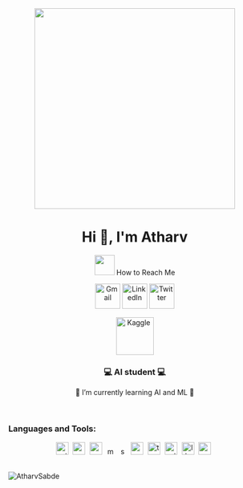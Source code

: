 <div align="center">
<img src="https://cdn.dribbble.com/users/1019864/screenshots/3079099/codeloop.gif" width="400px" />
<br>
	
<h1 align="center">Hi 👋, I'm Atharv</h1>
 <!-- how to reach me -->
<p>
<img src="https://media.giphy.com/media/feQRYLoruyjguhLjK1/giphy.gif" width="40px">
 How to Reach Me 
</p>

<!-- --> 
<p align="center">
  <a href="mailto:atharv.sabde19@gmail.com"><img img src="https://img.icons8.com/?size=48&id=qyRpAggnV0zH&format=png" alt="Gmail" title="gmail" width="50px"/></a>
	<a href="https://www.linkedin.com/in/atharv-sabde-4aa272222/"><img src="https://img.icons8.com/?size=48&id=13930&format=png" alt="LinkedIn" width="50px" title="linkedin"/></a>
	<a href="https://twitter.com/atharv_sabde"><img src="https://img.icons8.com/?size=48&id=13963&format=png" alt="Twitter" title="Twitter" width="50px"/></a>


<a href="https://www.kaggle.com/atharvsabde"><img src="https://res.cloudinary.com/importdata/image/upload/v1595012924/kaggle_ksaktb.png" alt="Kaggle" title="Kaggle" width="75px"/></a>   

</p> 
<h3 align="center">💻 AI student 💻 </h3>

 🌱 I’m currently learning AI and ML 🌱

<br>

<h3 align="left">Languages and Tools:</h3>
<div align="center">
  <img src="https://cdn.jsdelivr.net/gh/devicons/devicon/icons/python/python-original.svg" height="25" alt="python logo"  />
  <img width="1" />
  <img src="https://cdn.jsdelivr.net/gh/devicons/devicon/icons/pandas/pandas-original.svg" height="25" alt="pandas logo"  />
  <img width="1" />
  <img src="https://img.icons8.com/?size=48&id=aR9CXyMagKIS&format=png" height="25" alt="numpy logo"  />
  <img width="1" />
  <img src="https://th.bing.com/th/id/OIP.qiHO7gbnHz5I32bc1tK3WQHaBe?w=349&h=69&c=7&r=0&o=5&dpr=1.3&pid=1.7" height="15" alt="matplotlib logo"  />
  <img width="1" />
  <img src="https://th.bing.com/th/id/OIP.tRGkKBay2VZW4fLggaU4NwHaCI?w=316&h=100&c=7&r=0&o=5&dpr=1.3&pid=1.7" height="15" alt="sklearn logo"  />
  <img width="1" />
  <img src="https://img.icons8.com/?size=48&id=UFXRpPFebwa2&format=png" height="25" alt="mysql logo"  />
  <img width="1" /> 
  <img src="https://cdn.jsdelivr.net/gh/devicons/devicon/icons/tensorflow/tensorflow-original.svg" height="25" alt="tensorflow logo"  />
  <img width="1" />  
  <img src="https://www.vectorlogo.zone/logos/pytorch/pytorch-ar21.svg" height="25" alt="pytorch logo"  />
  <img width="1" />  
  <img src="https://brandfetch.com/llamaindex.ai?library=default&collection=logos&asset=idcsDhWsl4&view=overview" height="25" alt="llamaindex logo"  />
  <img width="1" />
  <img src="https://cdn.jsdelivr.net/gh/devicons/devicon/icons/opencv/opencv-original.svg" height="25" alt="opencv logo"  />
  <img width="1" />
  
</div>


<br>

<p><img align="left" src="https://github-readme-stats.vercel.app/api/top-langs?username=AtharvSabde&show_icons=true&locale=en&layout=compact" alt="AtharvSabde" /></p>





<!---
AtharvSabde/AtharvSabde is a ✨ special ✨ repository because its `README.md` (this file) appears on your GitHub profile.
You can click the Preview link to take a look at your changes.
--->






